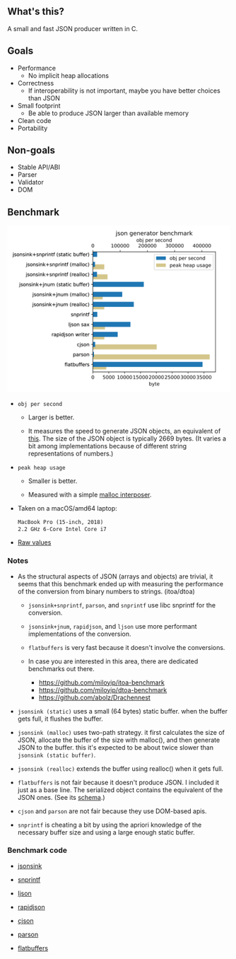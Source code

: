## What's this?

A small and fast JSON producer written in C.

## Goals

* Performance
  * No implicit heap allocations
* Correctness
  * If interoperability is not important, maybe you have better choices than JSON
* Small footprint
  * Be able to produce JSON larger than available memory
* Clean code
* Portability

## Non-goals

* Stable API/ABI
* Parser
* Validator
* DOM 

## Benchmark

![Graph](./bench/result.svg)

* `obj per second`

  * Larger is better.

  * It measures the speed to generate JSON objects, an equivalent of
    [this](bench/example.json).
    The size of the JSON object is typically 2669 bytes. (It varies a bit
    among implementations because of different string representations of
    numbers.)

* `peak heap usage`

  * Smaller is better.

  * Measured with a simple [malloc interposer](bench/malloc_interposer.c).

* Taken on a macOS/amd64 laptop:

  ```
  MacBook Pro (15-inch, 2018)
  2.2 GHz 6-Core Intel Core i7
  ```

* [Raw values](./bench/result.csv)

### Notes

* As the structural aspects of JSON (arrays and objects) are trivial,
  it seems that this benchmark ended up with measuring the performance
  of the conversion from binary numbers to strings. (itoa/dtoa)

  * `jsonsink+snprintf`, `parson`, and `snprintf` use libc snprintf for
  the conversion.

  * `jsonsink+jnum`, `rapidjson`, and `ljson` use more performant
    implementations of the conversion.

  * `flatbuffers` is very fast because it doesn't involve the conversions.

  * In case you are interested in this area, there are dedicated
    benchmarks out there.

    * https://github.com/miloyip/itoa-benchmark
    * https://github.com/miloyip/dtoa-benchmark
    * https://github.com/abolz/Drachennest

* `jsonsink (static)` uses a small (64 bytes) static buffer.
  when the buffer gets full, it flushes the buffer.

* `jsonsink (malloc)` uses two-path strategy. it first calculates the
  size of JSON, allocate the buffer of the size with malloc(), and then
  generate JSON to the buffer. this it's expected to be about twice slower
  than `jsonsink (static buffer)`.

* `jsonsink (realloc)` extends the buffer using realloc() when it gets full.

* `flatbuffers` is not fair because it doesn't produce JSON.
  I included it just as a base line.
  The serialized object contains the equivalent of the JSON ones.
  (See its [schema](./bench/test.fbs).)

* `cjson` and `parson` are not fair because they use DOM-based apis.

* `snprintf` is cheating a bit by using the apriori knowledge of
  the necessary buffer size and using a large enough static buffer.

### Benchmark code

* [jsonsink](./bench/jsonsink.c)

* [snprintf](./bench/snprintf.c)

* [ljson](./bench/ljson.c)

* [rapidjson](./bench/rapidjson.cxx)

* [cjson](./bench/cjson.c)

* [parson](./bench/parson.c)

* [flatbuffers](./bench/flatbuffers.cxx)
